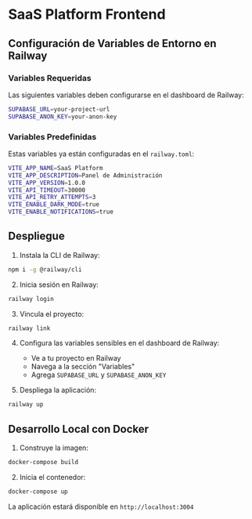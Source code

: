 # SaaS Platform Frontend

## Configuración de Variables de Entorno en Railway

### Variables Requeridas

Las siguientes variables deben configurarse en el dashboard de Railway:

```bash
SUPABASE_URL=your-project-url
SUPABASE_ANON_KEY=your-anon-key
```

### Variables Predefinidas

Estas variables ya están configuradas en el `railway.toml`:

```bash
VITE_APP_NAME=SaaS Platform
VITE_APP_DESCRIPTION=Panel de Administración
VITE_APP_VERSION=1.0.0
VITE_API_TIMEOUT=30000
VITE_API_RETRY_ATTEMPTS=3
VITE_ENABLE_DARK_MODE=true
VITE_ENABLE_NOTIFICATIONS=true
```

## Despliegue

1. Instala la CLI de Railway:
```bash
npm i -g @railway/cli
```

2. Inicia sesión en Railway:
```bash
railway login
```

3. Vincula el proyecto:
```bash
railway link
```

4. Configura las variables sensibles en el dashboard de Railway:
   - Ve a tu proyecto en Railway
   - Navega a la sección "Variables"
   - Agrega `SUPABASE_URL` y `SUPABASE_ANON_KEY`

5. Despliega la aplicación:
```bash
railway up
```

## Desarrollo Local con Docker

1. Construye la imagen:
```bash
docker-compose build
```

2. Inicia el contenedor:
```bash
docker-compose up
```

La aplicación estará disponible en `http://localhost:3004`
